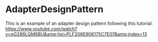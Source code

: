# AdapterDesignPattern
This is an example of an adapter design pattern following this tutorial: https://www.youtube.com/watch?v=qG286LQM6BU&amp;list=PLF206E906175C7E07&amp;index=13
